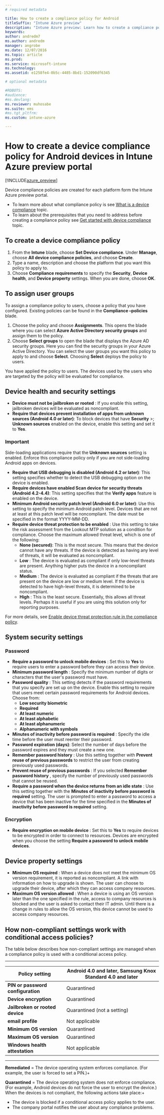 ```yaml
---
# required metadata

title: How to create a compliance policy for AndroidtitleSuffix: "Intune Azure preview"
description: "Intune Azure preview: Learn how to create a compliance policy for Android devices."
keywords:
author: andredm7ms.author: andredmmanager: angrobe
ms.date: 12/07/2016
ms.topic: article
ms.prod:
ms.service: microsoft-intune
ms.technology:
ms.assetid: e1258fe4-0b5c-4485-8bd1-152090df6345

# optional metadata

#ROBOTS:
#audience:
#ms.devlang:
ms.reviewer: muhosabe
ms.suite: ems
#ms.tgt_pltfrm:
ms.custom: intune-azure

---
```


# How to create a device compliance policy for Android devices in Intune Azure preview portal


[!INCLUDE[azure_preview](../includes/azure_preview.md)]

Device compliance policies are created for each platform form the Intune Azure preview portal. 

- To learn more about what compliance policy is see [What is a device compliance](what-is-device-compliance.md) topic.
- To learn about the prerequisites that you need to address before creating a compliance policy see [Get started with device compliance](get-started-with-device-compliance.md) topic.

## To create a device compliance policy

1. From the **Intune** blade, choose **Set Device compliance**. Under **Manage**, choose **All device compliance policies**, and choose **Create**.
2. Type a name, description and choose the platform that you want this policy to apply to.
3. Choose **Compliance requirements** to specify the **Security**, **Device health**, and **Device property** settings. When you are done, choose **OK**.

<!-- 4. Choose **Actions for noncompliance** to say what actions should happen when a device is determined as noncompliant based on the configured settings in this policy.
5. In the **Actions for noncompliance** blade, choose **Add** to create a new action.  The action parameters blade allows you to specify the action, email recipients that should receive the notification in addition to the user of the device, and the content of the notification that you want to send.
6. The message template option allows you to create several custom emails depending on when the action is set to take. For example, you can create a message for notifications that are sent for the first time and a different message for final warning before access is blocked. The custom messages that you create can be used for all your device compliance policy.
7. Specify the **Grace period** which determines when that action to take place.  For example, you may want to send a notification as soon as the device is evaluated as noncompliant, but allow some time before enforcing the conditional access policy to block access to company resources like SharePoint online.
8. Choose **Add** to finish creating the action.
9. You can create multiple actions and the sequence in which they should occur. Choose **OK** when you are finished creating all the actions.-->

## To assign user groups

To assign a compliance policy to users, choose a policy that you have configured. Existing policies can be found in the **Compliance –policies** blade.

1. Choose the policy and choose **Assignments**. This opens the blade where you can select **Azure Active Directory security groups** and assign them to the policy.
2. Choose **Select groups** to open the blade that displays the Azure AD security groups. Here you can find the security groups in your Azure Active Directory.  You can select the user groups you want this policy to apply to and choose **Select**. Choosing **Select**  deploys the policy to users.

You have applied the policy to users.  The devices used by the users who are targeted by the policy will be evaluated for compliance.

<!---##  Compliance policy settings--->

## Device health and security settings

- **Device must not be jailbroken or rooted** : If you enable this setting, jailbroken devices will be evaluated as noncompliant.
- **Require that devices prevent installation of apps from unknown sources (Android 4.0 or later)**: To block devices that have **Security** >; **Unknown sources** enabled on the device, enable this setting and set it to **Yes**.

### Important

Side-loading applications require that the **Unknown sources** setting is enabled. Enforce this compliance policy only if you are not side-loading Android apps on devices.

- **Require that USB debugging is disabled (Android 4.2 or later)**: This setting specifies whether to detect the USB debugging option on the device is enabled.
- **Require devices have enabled Scan device for security threats (Android 4.2-4.4)**: This setting specifies that the **Verify apps** feature is enabled on the device.
- **Minimum Android security patch level (Android 6.0 or later)**: Use this setting to specify the minimum Android patch level. Devices that are not at least at this patch level will be noncompliant. The date must be specified in the format YYYY-MM-DD.
- **Require device threat protection to be enabled** : Use this setting to take the risk assessment from the Lookout MTP solution as a condition for compliance. Choose the maximum allowed threat level, which is one of the following:
  - **None (secured)**: This is the most secure. This means that the device cannot have any threats. If the device is detected as having any level of threats, it will be evaluated as noncompliant.
  - **Low** : The device is evaluated as compliant if only low-level threats are present. Anything higher puts the device in a noncompliant status.
  - **Medium** : The device is evaluated as compliant if the threats that are present on the device are low or medium level. If the device is detected to have high-level threats, it is determined to be noncompliant.
  - **High** : This is the least secure. Essentially, this allows all threat levels. Perhaps it is useful if you are using this solution only for reporting purposes.

For more details, see [Enable device threat protection rule in the compliance policy](https://docs.microsoft.com/intune/deploy-use/enable-device-threat-protection-rule-in-compliance-policy).

## System security settings

### Password

- **Require a password to unlock mobile devices** : Set this to **Yes** to require users to enter a password before they can access their device.
- **Minimum password length** : Specify the minimum number of digits or characters that the user&#39;s password must have.
- **Password quality** : This setting detects if the password requirements that you specify are set up on the device. Enable this setting to require that users meet certain password requirements for Android devices. Choose from:
  - **Low security biometric**
  - **Required**
  - **At least numeric**
  - **At least alphabetic**
  - **At least alphanumeric**
  - **Alphanumeric with symbols**
- **Minutes of inactivity before password is required** : Specify the idle time before the user must reenter their password.
- **Password expiration (days)**: Select the number of days before the password expires and they must create a new one.
- **Remember password history** : Use this setting together with **Prevent reuse of previous passwords** to restrict the user from creating previously used passwords.
- **Prevent reuse of previous passwords** : If you selected **Remember password history** , specify the number of previously used passwords that cannot be reused.
- **Require a password when the device returns from an idle state** : Use this setting together with the **Minutes of inactivity before password is required** setting. The user is prompted to enter a password to access a device that has been inactive for the time specified in the **Minutes of inactivity before password is required** setting.

### Encryption

- **Require encryption on mobile device** : Set this to **Yes** to require devices to be encrypted in order to connect to resources. Devices are encrypted when you choose the setting **Require a password to unlock mobile devices**.

## Device property settings

- **Minimum OS required** : When a device does not meet the minimum OS version requirement, it is reported as noncompliant. A link with information on how to upgrade is shown. The user can choose to upgrade their device, after which they can access company resources.
- **Maximum OS version allowed** : When a device is using an OS version later than the one specified in the rule, access to company resources is blocked and the user is asked to contact their IT admin. Until there is a change in rules to allow the OS version, this device cannot be used to access company resources.

## How non-compliant settings work with conditional access policies?

The table below describes how non-compliant settings are managed when a compliance policy is used with a conditional access policy.

--------------------

|**Policy setting**| **Android 4.0 and later, Samsung Knox Standard 4.0 and later** |
| --- | ----|
| **PIN or password configuration** |  Quarantined |
| **Device encryption** | Quarantined |
| **Jailbroken or rooted device** | Quarantined (not a setting) |
| **email profile** | Not applicable |
| **Minimum OS version** | Quarantined |
| **Maximum OS version** |   Quarantined |
| **Windows health attestation** | Not applicable |

--------------------------

**Remediated** = The device operating system enforces compliance. (For example, the user is forced to set a PIN.)+

**Quarantined** = The device operating system does not enforce compliance. (For example, Android devices do not force the user to encrypt the device.) When the devices is not compliant, the following actions take place:+

- The device is blocked if a conditional access policy applies to the user.
- The company portal notifies the user about any compliance problems.

<!--- ## Next steps

[How to monitor device compliance](monitor-device-compliance.md)--->
